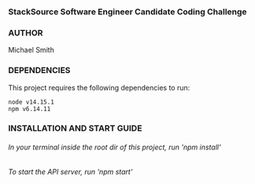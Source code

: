### StackSource Software Engineer Candidate Coding Challenge

### AUTHOR
Michael Smith

### DEPENDENCIES
This project requires the following dependencies to run:
```
node v14.15.1
npm v6.14.11
```

### INSTALLATION AND START GUIDE
###### In your terminal inside the root dir of this project, run 'npm install'
###### To start the API server, run 'npm start'
###